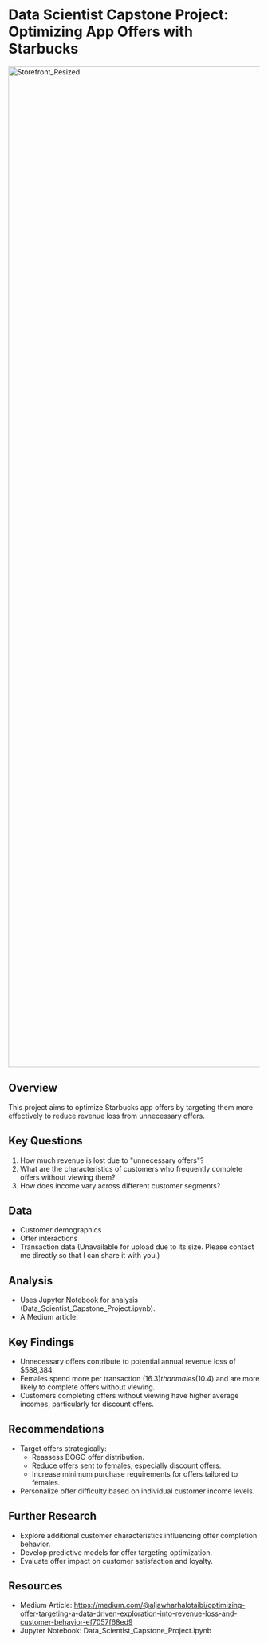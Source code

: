  # Data Scientist Capstone Project: Optimizing App Offers with Starbucks
<img width="2000" alt="Storefront_Resized" src="https://github.com/AlJawharhALOtaibi/Optimizing-App-Offers-with-Starbucks/assets/87391133/7562565c-d54e-4ab8-a8bf-50aaeecf0a3e">


## Overview

This project aims to optimize Starbucks app offers by targeting them more effectively to reduce revenue loss from unnecessary offers.

## Key Questions

1. How much revenue is lost due to "unnecessary offers"?
2. What are the characteristics of customers who frequently complete offers without viewing them?
3. How does income vary across different customer segments?

## Data

- Customer demographics
- Offer interactions
- Transaction data (Unavailable for upload due to its size. Please contact me directly so that I can share it with you.)

## Analysis

- Uses Jupyter Notebook for analysis (Data_Scientist_Capstone_Project.ipynb). 
- A Medium article. 

## Key Findings

- Unnecessary offers contribute to potential annual revenue loss of $588,384.
- Females spend more per transaction ($16.3) than males ($10.4) and are more likely to complete offers without viewing.
- Customers completing offers without viewing have higher average incomes, particularly for discount offers.

## Recommendations

- Target offers strategically:
    - Reassess BOGO offer distribution.
    - Reduce offers sent to females, especially discount offers.
    - Increase minimum purchase requirements for offers tailored to females.
- Personalize offer difficulty based on individual customer income levels.

## Further Research

- Explore additional customer characteristics influencing offer completion behavior.
- Develop predictive models for offer targeting optimization.
- Evaluate offer impact on customer satisfaction and loyalty.

## Resources

- Medium Article: https://medium.com/@aljawharhalotaibi/optimizing-offer-targeting-a-data-driven-exploration-into-revenue-loss-and-customer-behavior-ef7057f68ed9
- Jupyter Notebook: Data_Scientist_Capstone_Project.ipynb
